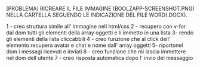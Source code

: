 [PROBLEMA] RICREARE IL FILE IMMAGINE (BOOLZAPP-SCREENSHOT.PNG) NELLA CARTELLA SEGUENDO LE INDICAZIONE DEL FILE WORD(.DOCX).


1 - creo struttura simile all' immagine nell html/css
2 - recupero con v-for dal dom tutti gli elementi della array oggetti e li immetto in una lista 
3- rendo gli elementi della lista cliccabbili 
4 - creo funzione che al click dell' elemento recupera avatar e chat e nome dall' array oggetti 
5- riportonel dom i messagi ricevuti e inviati 
6 - creo funzione che mi lascia immettere nel dom dell utente 
7 - creo risposta automatica dopo l' invio del messaggio 